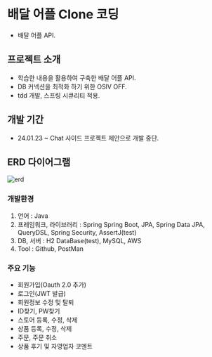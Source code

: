 # 배달 어플 Clone 코딩

- 배달 어플 API.

## 프로젝트 소개

- 학습한 내용을 활용하여 구축한 배달 어플 API.
- DB 커넥션을 최적화 하기 위한 OSIV OFF.
- tdd 개발, 스프링 시큐리티 적용.

## 개발 기간

- 24.01.23 ~ Chat 사이드 프로젝트 제안으로 개발 중단.

## ERD 다이어그램

![erd](https://github.com/MoonByungHoon/clone/assets/106061341/9d144988-316e-4602-bf39-d2f9fa1deb7d)

### 개발환경

1. 언어 : Java
2. 프레임워크, 라이브러리 : Spring Spring Boot, JPA, Spring Data JPA, QueryDSL, Spring Security, AssertJ(test)
3. DB, 서버 : H2 DataBase(test), MySQL, AWS
4. Tool : Github, PostMan

### 주요 기능

- 회원가입(Oauth 2.0 추가)
- 로그인(JWT 발급)
- 회원정보 수정 및 탈퇴
- ID찾기, PW찾기
- 스토어 등록, 수정, 삭제
- 상품 등록, 수정, 삭제
- 주문, 주문 취소
- 상품 후기 및 자영업자 코멘트
